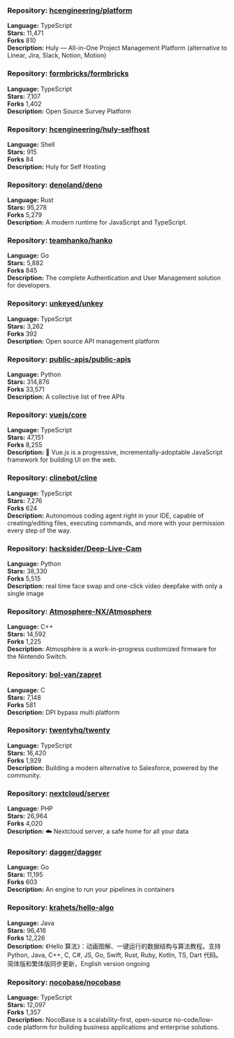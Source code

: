 ### **Repository:** [hcengineering/platform](https://github.com/hcengineering/platform)  

**Language:** TypeScript  
**Stars:** 11,471  
**Forks** 810  
**Description:** Huly — All-in-One Project Management Platform (alternative to Linear, Jira, Slack, Notion, Motion)  

### **Repository:** [formbricks/formbricks](https://github.com/formbricks/formbricks)  

**Language:** TypeScript  
**Stars:** 7,107  
**Forks** 1,402  
**Description:** Open Source Survey Platform  

### **Repository:** [hcengineering/huly-selfhost](https://github.com/hcengineering/huly-selfhost)  

**Language:** Shell  
**Stars:** 915  
**Forks** 84  
**Description:** Huly for Self Hosting  

### **Repository:** [denoland/deno](https://github.com/denoland/deno)  

**Language:** Rust  
**Stars:** 95,278  
**Forks** 5,279  
**Description:** A modern runtime for JavaScript and TypeScript.  

### **Repository:** [teamhanko/hanko](https://github.com/teamhanko/hanko)  

**Language:** Go  
**Stars:** 5,882  
**Forks** 845  
**Description:** The complete Authentication and User Management solution for developers.  

### **Repository:** [unkeyed/unkey](https://github.com/unkeyed/unkey)  

**Language:** TypeScript  
**Stars:** 3,262  
**Forks** 392  
**Description:** Open source API management platform  

### **Repository:** [public-apis/public-apis](https://github.com/public-apis/public-apis)  

**Language:** Python  
**Stars:** 314,876  
**Forks** 33,571  
**Description:** A collective list of free APIs  

### **Repository:** [vuejs/core](https://github.com/vuejs/core)  

**Language:** TypeScript  
**Stars:** 47,151  
**Forks** 8,255  
**Description:** 🖖 Vue.js is a progressive, incrementally-adoptable JavaScript framework for building UI on the web.  

### **Repository:** [clinebot/cline](https://github.com/clinebot/cline)  

**Language:** TypeScript  
**Stars:** 7,276  
**Forks** 624  
**Description:** Autonomous coding agent right in your IDE, capable of creating/editing files, executing commands, and more with your permission every step of the way.  

### **Repository:** [hacksider/Deep-Live-Cam](https://github.com/hacksider/Deep-Live-Cam)  

**Language:** Python  
**Stars:** 38,330  
**Forks** 5,515  
**Description:** real time face swap and one-click video deepfake with only a single image  

### **Repository:** [Atmosphere-NX/Atmosphere](https://github.com/Atmosphere-NX/Atmosphere)  

**Language:** C++  
**Stars:** 14,592  
**Forks** 1,225  
**Description:** Atmosphère is a work-in-progress customized firmware for the Nintendo Switch.  

### **Repository:** [bol-van/zapret](https://github.com/bol-van/zapret)  

**Language:** C  
**Stars:** 7,148  
**Forks** 581  
**Description:** DPI bypass multi platform  

### **Repository:** [twentyhq/twenty](https://github.com/twentyhq/twenty)  

**Language:** TypeScript  
**Stars:** 16,420  
**Forks** 1,929  
**Description:** Building a modern alternative to Salesforce, powered by the community.  

### **Repository:** [nextcloud/server](https://github.com/nextcloud/server)  

**Language:** PHP  
**Stars:** 26,964  
**Forks** 4,020  
**Description:** ☁️ Nextcloud server, a safe home for all your data  

### **Repository:** [dagger/dagger](https://github.com/dagger/dagger)  

**Language:** Go  
**Stars:** 11,195  
**Forks** 603  
**Description:** An engine to run your pipelines in containers  

### **Repository:** [krahets/hello-algo](https://github.com/krahets/hello-algo)  

**Language:** Java  
**Stars:** 96,416  
**Forks** 12,226  
**Description:** 《Hello 算法》：动画图解、一键运行的数据结构与算法教程。支持 Python, Java, C++, C, C#, JS, Go, Swift, Rust, Ruby, Kotlin, TS, Dart 代码。简体版和繁体版同步更新，English version ongoing  

### **Repository:** [nocobase/nocobase](https://github.com/nocobase/nocobase)  

**Language:** TypeScript  
**Stars:** 12,097  
**Forks** 1,357  
**Description:** NocoBase is a scalability-first, open-source no-code/low-code platform for building business applications and enterprise solutions.  


